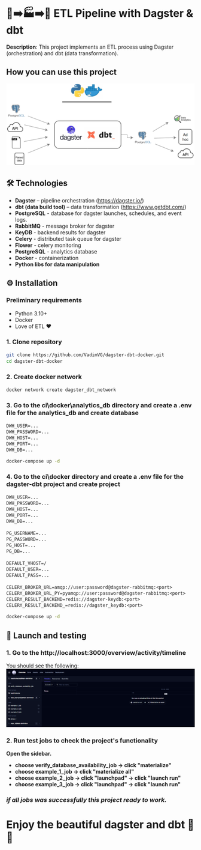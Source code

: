 # 🧩➡️🏭➡️🚛 ETL Pipeline with Dagster & dbt

**Description**: This project implements an ETL process using Dagster (orchestration) and dbt (data transformation).

## How you can use this project
![diagram.png](/readme_images/diagram.png)

## 🛠️ Technologies
- **Dagster** – pipeline orchestration (https://dagster.io/)
- **dbt (data build tool)** – data transformation (https://www.getdbt.com/)
- **PostgreSQL** - database for dagster launches, schedules, and event logs.
- **RabbitMQ** - message broker for dagster
- **KeyDB** - backend results for dagster
- **Celery** - distributed task queue for dagster
- **Flower** - celery monitoring
- **PostgreSQL** - analytics database
- **Docker** - containerization
- **Python libs for data manipulation**

## ⚙️ Installation

### Preliminary requirements
- Python 3.10+
- Docker
- Love of ETL ❤️

### 1. Clone repository
```bash
git clone https://github.com/VadimVG/dagster-dbt-docker.git
cd dagster-dbt-docker
```

### 2. Create docker network
```bash
docker network create dagster_dbt_network
```


### 3. Go to the ci\docker\analytics_db directory and create a .env file for the analytics_db and create database
```
DWH_USER=...
DWH_PASSWORD=...
DWH_HOST=...
DWH_PORT=...
DWH_DB=...
```

```bash
docker-compose up -d
```
### 4. Go to the ci\docker directory and create a .env file for the dagster-dbt project and create project
```
DWH_USER=...
DWH_PASSWORD=...
DWH_HOST=...
DWH_PORT=...
DWH_DB=...

PG_USERNAME=...
PG_PASSWORD=...
PG_HOST=...
PG_DB=...

DEFAULT_VHOST=/
DEFAULT_USER=...
DEFAULT_PASS=...   

CELERY_BROKER_URL=amqp://user:password@dagster-rabbitmq:<port>
CELERY_BROKER_URL_PY=pyamqp://user:password@dagster-rabbitmq:<port>
CELERY_RESULT_BACKEND=redis://dagster-keydb:<port>
CELERY_RESULT_BACKEND_=redis://dagster_keydb:<port>
```

```bash
docker-compose up -d
```


## 🚀 Launch and testing

### 1. Go to the http://localhost:3000/overview/activity/timeline
You should see the following:
![start_page.png](/readme_images/start_page.png)


### 2. Run test jobs to check the project's functionality
**Open the sidebar.**
- **choose verify_database_availability_job -> click "materialize"**
- **choose example_1_job -> click "materialize all"**
- **choose example_2_job -> click "launchpad" -> click "launch run"**
- **choose example_3_job -> click "launchpad" -> click "launch run"**

### ***if all jobs was successfully this project ready to work.***


# **Enjoy the beautiful dagster and dbt 🎉✨**







